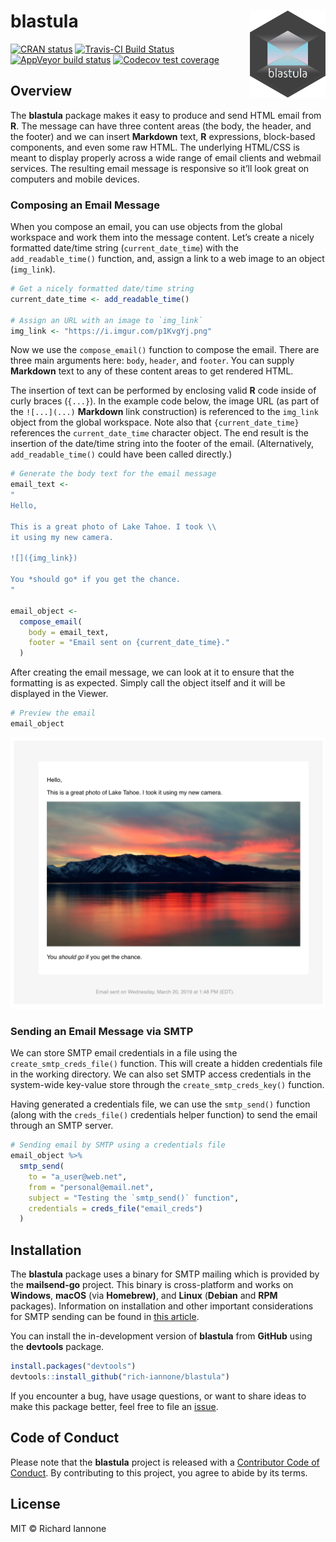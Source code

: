 
<!-- README.md is generated from README.Rmd. Please edit that file -->

# blastula <a href='http://rich-iannone.github.io/blastula/'><img src="man/figures/logo.svg" align="right" height="139px" /></a>

[![CRAN
status](https://www.r-pkg.org/badges/version/blastula)](https://CRAN.R-project.org/package=blastula)
[![Travis-CI Build
Status](https://travis-ci.org/rich-iannone/blastula.svg?branch=master)](https://travis-ci.org/rich-iannone/blastula)
[![AppVeyor build
status](https://ci.appveyor.com/api/projects/status/github/rich-iannone/blastula?branch=master&svg=true)](https://ci.appveyor.com/project/rich-iannone/blastula)
[![Codecov test
coverage](https://codecov.io/gh/rich-iannone/blastula/branch/master/graph/badge.svg)](https://codecov.io/gh/rich-iannone/blastula?branch=master)

## Overview

The **blastula** package makes it easy to produce and send HTML email
from **R**. The message can have three content areas (the body, the
header, and the footer) and we can insert **Markdown** text, **R**
expressions, block-based components, and even some raw HTML. The
underlying HTML/CSS is meant to display properly across a wide range of
email clients and webmail services. The resulting email message is
responsive so it’ll look great on computers and mobile devices.

### Composing an Email Message

When you compose an email, you can use objects from the global workspace
and work them into the message content. Let’s create a nicely formatted
date/time string (`current_date_time`) with the `add_readable_time()`
function, and, assign a link to a web image to an object (`img_link`).

``` r
# Get a nicely formatted date/time string
current_date_time <- add_readable_time()

# Assign an URL with an image to `img_link`
img_link <- "https://i.imgur.com/p1KvgYj.png"
```

Now we use the `compose_email()` function to compose the email. There
are three main arguments here: `body`, `header`, and `footer`. You can
supply **Markdown** text to any of these content areas to get rendered
HTML.

The insertion of text can be performed by enclosing valid **R** code
inside of curly braces (`{...}`). In the example code below, the image
URL (as part of the `![...](...)` **Markdown** link construction) is
referenced to the `img_link` object from the global workspace. Note also
that `{current_date_time}` references the `current_date_time` character
object. The end result is the insertion of the date/time string into the
footer of the email. (Alternatively, `add_readable_time()` could have
been called directly.)

``` r
# Generate the body text for the email message
email_text <- 
"
Hello,

This is a great photo of Lake Tahoe. I took \\
it using my new camera.

![]({img_link})
      
You *should go* if you get the chance.
"

email_object <-
  compose_email(
    body = email_text,
    footer = "Email sent on {current_date_time}."
  )
```

After creating the email message, we can look at it to ensure that the
formatting is as expected. Simply call the object itself and it will be
displayed in the Viewer.

``` r
# Preview the email
email_object
```

<img src="man/figures/rstudio_preview_email.png">

### Sending an Email Message via SMTP

We can store SMTP email credentials in a file using the
`create_smtp_creds_file()` function. This will create a hidden
credentials file in the working directory. We can also set SMTP access
credentials in the system-wide key-value store through the
`create_smtp_creds_key()` function.

Having generated a credentials file, we can use the `smtp_send()`
function (along with the `creds_file()` credentials helper function) to
send the email through an SMTP server.

``` r
# Sending email by SMTP using a credentials file
email_object %>%
  smtp_send(
    to = "a_user@web.net",
    from = "personal@email.net",
    subject = "Testing the `smtp_send()` function",
    credentials = creds_file("email_creds")
  )
```

## Installation

The **blastula** package uses a binary for SMTP mailing which is
provided by the **mailsend-go** project. This binary is cross-platform
and works on **Windows**, **macOS** (via **Homebrew)**, and **Linux**
(**Debian** and **RPM** packages). Information on installation and other
important considerations for SMTP sending can be found in [this
article](https://rich-iannone.github.io/blastula/articles/sending_using_smtp.html).

You can install the in-development version of **blastula** from
**GitHub** using the **devtools** package.

``` r
install.packages("devtools")
devtools::install_github("rich-iannone/blastula")
```

If you encounter a bug, have usage questions, or want to share ideas to
make this package better, feel free to file an
[issue](https://github.com/rich-iannone/blastula/issues).

## Code of Conduct

Please note that the **blastula** project is released with a
[Contributor Code of Conduct](CODE_OF_CONDUCT.md). By contributing to
this project, you agree to abide by its terms.

## License

MIT © Richard Iannone
